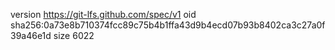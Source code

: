 version https://git-lfs.github.com/spec/v1
oid sha256:0a73e8b710374fcc89c75b4b1ffa43d9b4ecd07b93b8402ca3c27a0f39a46e1d
size 6022
